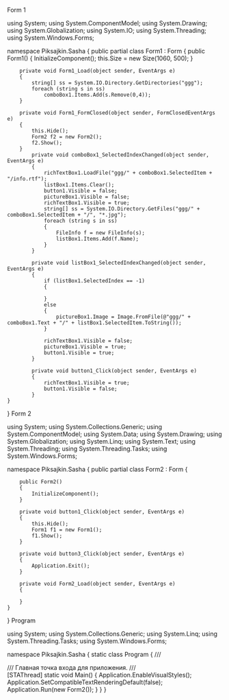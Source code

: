 Form 1

using System;
using System.ComponentModel;
using System.Drawing;
using System.Globalization;
using System.IO;
using System.Threading;
using System.Windows.Forms;

namespace Piksajkin.Sasha
{
    public partial class Form1 : Form
    {
        public Form1()
        {
            InitializeComponent();
            this.Size = new Size(1060, 500);
        }

        private void Form1_Load(object sender, EventArgs e)
        {
            string[] ss = System.IO.Directory.GetDirectories("ggg");
            foreach (string s in ss)
                comboBox1.Items.Add(s.Remove(0,4));
        }

        private void Form1_FormClosed(object sender, FormClosedEventArgs e)
        {
            this.Hide();
            Form2 f2 = new Form2();
            f2.Show();
        }
            private void comboBox1_SelectedIndexChanged(object sender, EventArgs e)
            {
                richTextBox1.LoadFile("ggg/" + comboBox1.SelectedItem + "/info.rtf");
                listBox1.Items.Clear();
                button1.Visible = false;
                pictureBox1.Visible = false;
                richTextBox1.Visible = true;
                string[] ss = System.IO.Directory.GetFiles("ggg/" + comboBox1.SelectedItem + "/", "*.jpg");
                foreach (string s in ss)
                {
                    FileInfo f = new FileInfo(s);
                    listBox1.Items.Add(f.Name);
                }
            }

            private void listBox1_SelectedIndexChanged(object sender, EventArgs e)
            {
                if (listBox1.SelectedIndex == -1)
                {

                }
                else
                {
                    pictureBox1.Image = Image.FromFile(@"ggg/" + comboBox1.Text + "/" + listBox1.SelectedItem.ToString());
                }
                
                richTextBox1.Visible = false;
                pictureBox1.Visible = true;
                button1.Visible = true;
            }

            private void button1_Click(object sender, EventArgs e)
            {
                richTextBox1.Visible = true;
                button1.Visible = false;
            }
    }
}
Form 2

using System;
using System.Collections.Generic;
using System.ComponentModel;
using System.Data;
using System.Drawing;
using System.Globalization;
using System.Linq;
using System.Text;
using System.Threading;
using System.Threading.Tasks;
using System.Windows.Forms;

namespace Piksajkin.Sasha
{
    public partial class Form2 : Form
    {
        
        public Form2()
        {
            InitializeComponent();
        }

        private void button1_Click(object sender, EventArgs e)
        {
            this.Hide();
            Form1 f1 = new Form1();
            f1.Show(); 
        }

        private void button3_Click(object sender, EventArgs e)
        {
            Application.Exit();
        }

        private void Form2_Load(object sender, EventArgs e)
        {

        }
    }
}
Program

using System;
using System.Collections.Generic;
using System.Linq;
using System.Threading.Tasks;
using System.Windows.Forms;

namespace Piksajkin.Sasha
{
    static class Program
    {
        /// <summary>
        /// Главная точка входа для приложения.
        /// </summary>
        [STAThread]
        static void Main()
        {
            Application.EnableVisualStyles();
            Application.SetCompatibleTextRenderingDefault(false);
            Application.Run(new Form2());
        }
    }
}
